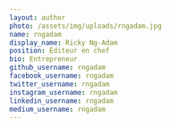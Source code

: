 ```yaml
---
layout: author
photo: /assets/img/uploads/rngadam.jpg
name: rngadam
display_name: Ricky Ng-Adam
position: Éditeur en chef
bio: Entrepreneur
github_username: rngadam
facebook_username: rngadam
twitter_username: rngadam
instagram_username: rngadam
linkedin_username: rngadam
medium_username: rngadam
---
```

